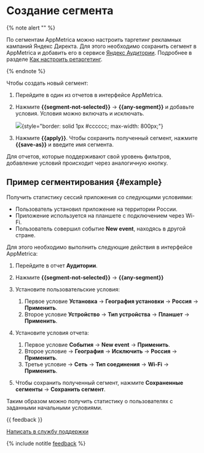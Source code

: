 # Создание сегмента

{% note alert "" %}

По сегментам AppMetrica можно настроить таргетинг рекламных кампаний Яндекс Директа. Для этого необходимо сохранить сегмент в AppMetrica и добавить его в сервисе [Яндекс Аудитории](https://yandex.ru/support/audience/segments/app-metrica.html). Подробнее в разделе [Как настроить ретаргетинг](https://yandex.ru/adv/news/kak-nastroit-retargeting-dlya-reklamy-mobilnykh-prilozheniy).

{% endnote %}

Чтобы создать новый сегмент:

1. Перейдите в один из отчетов в интерфейсе AppMetrica.
2. Нажмите **{{segment-not-selected}}** → **{{any-segment}}** и добавьте условия. Условия можно включать и исключать.

   ![](../../_images/segment-{{locale}}.png){style="border: solid 1px #cccccc; max-width: 800px;"}

3. Нажмите **{{apply}}**. Чтобы сохранить полученный сегмент, нажмите **{{save-as}}** и введите имя сегмента.

Для отчетов, которые поддерживают свой уровень фильтров, добавление условий происходит через аналогичную кнопку.

## Пример сегментирования {#example}

Получить статистику сессий приложения со следующими условиями:

- Пользователь установил приложение на территории России.
- Приложение используется на планшете с подключением через Wi-Fi.
- Пользователь совершил событие **New event**, находясь в другой стране.

Для этого необходимо выполнить следующие действия в интерфейсе AppMetrica:

1. Перейдите в отчет **Аудитории**.
2. Нажмите **{{segment-not-selected}}** → **{{any-segment}}**
3. Установите пользовательские условия:
   1. Первое условие **Установка** → **География установки** → **Россия** → **Применить**.
   2. Второе условие **Устройство** → **Тип устройства** → **Планшет** → **Применить**.

4. Установите условия отчета:

   1. Первое условие **События** → **New event** → **Применить**.
   2. Второе условие → **География** → **Исключить** → **Россия** → **Применить**.
   3. Третье условие → **Сеть** → **Тип соединения** → **Wi-Fi** → **Применить**.

5. Чтобы сохранить полученный сегмент, нажмите **Сохраненные сегменты** → **Сохранить сегмент**.

Таким образом можно получить статистику о пользователях с заданными начальными условиями.

{{ feedback }}

<a href="../troubleshooting/feedback-new.html">
  <span class="button">Написать в службу поддержки</span>
</a>

{% include notitle [feedback](../_includes/feedback-button.md) %}
